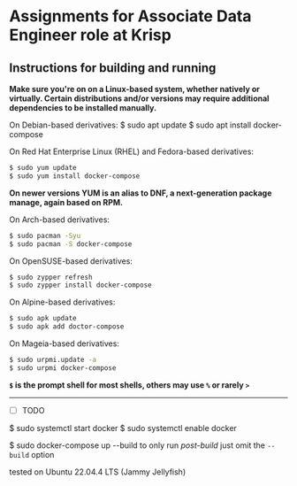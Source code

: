 # Assignments for Associate Data Engineer role at Krisp

## Instructions for building and running

**Make sure you're on on a Linux-based system, whether natively or virtually. Certain distributions and/or versions may require additional dependencies to be installed manually.**

On Debian-based derivatives:
$ sudo apt update
$ sudo apt install docker-compose

On Red Hat Enterprise Linux (RHEL) and Fedora-based derivatives:
```bash
$ sudo yum update
$ sudo yum install docker-compose
```

**On newer versions YUM is an alias to DNF, a next-generation package manage, again based on RPM.**

On Arch-based derivatives:
```bash
$ sudo pacman -Syu
$ sudo pacman -S docker-compose
```

On OpenSUSE-based derivatives:
```bash
$ sudo zypper refresh
$ sudo zypper install docker-compose
```

On Alpine-based derivatives:
```bash
$ sudo apk update
$ sudo apk add doctor-compose
```

On Mageia-based derivatives:
```bash
$ sudo urpmi.update -a
$ sudo urpmi docker-compose
```

**`$` is the prompt shell for most shells, others may use `%` or rarely `>`**

---

 - [ ] TODO

$ sudo systemctl start docker
$ sudo systemctl enable docker

$ sudo docker-compose up --build
to only run *post-build* just omit the `--build` option

tested on Ubuntu 22.04.4 LTS (Jammy Jellyfish)
